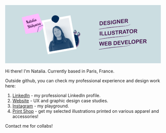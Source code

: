 <img alt="hero image" src="https://github.com/natyfromwonderland/natyfromwonderland/blob/main/readme-01.png">

Hi there! I'm Natalia. Currently based in Paris, France.

Outside github, you can check my professional experience and design work here:

1. [LinkedIn](https://uk.linkedin.com/in/natashashilyaeva) - my professional LinkedIn profile. 
2. [Website](https://www.nshilyaeva.rocks/) - UX and graphic design case studies.
3. [Instagram](https://www.instagram.com/naty.designs/?hl=en-gb) - my playground.
4. [Print Shop](https://www.spreadshirt.co.uk/shop/user/naty.designs/) - get my selected illustrations printed on various apparel and accessories!

Contact me for collabs!

<!--
**natyfromwonderland/natyfromwonderland** is a ✨ _special_ ✨ repository because its `README.md` (this file) appears on your GitHub profile.

Here are some ideas to get you started:

- 🔭 I’m currently working on ...
- 🌱 I’m currently learning ...
- 👯 I’m looking to collaborate on ...
- 🤔 I’m looking for help with ...
- 💬 Ask me about ...
- 📫 How to reach me: ...
- 😄 Pronouns: ...
- ⚡ Fun fact: ...
-->
